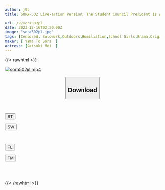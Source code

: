 ```yaml
---
author: j91
title: SORA-502 Live-action Version, The Student Council President Is A True Exhibitionist Mei Satsuki

url: /v/sora502pl
date: 2023-12-16T02:50:00Z
image: "sora502pl.jpg"
tags: [Censored, Solowork,Outdoors,Humiliation,School Girls,Drama,Original Collaboration	]
maker: [ Yama To Sora  ]
actress: [Satsuki Mei  ]
---
```



{{< rawhtml >}}

<div class="video" data-videoid="YwqwqJr6pDuvDmx">
    <a href="javascript:;">
        <img src="/v/sora502pl/sora502pl.jpg" width="WIDTH" height="HEIGHT" alt="sora502pl.mp4" loading="lazy">
    </a>
</div>

<script type="text/javascript" src="https://j91.asia/asset/on-demand-st.js"></script>

<br>
  <link rel="stylesheet" href="https://j91.asia/asset/bs5.css">
  
  <center>
  <button class="btn btn-primary" type="button" data-bs-toggle="collapse" data-bs-target=".multi-collapse" aria-expanded="false" aria-controls="multiCollapseExample1 multiCollapseExample2"><h2>Download</h2></button></center>
</p>
<div class="row">
  <div class="col">
    <div class="collapse multi-collapse" id="multiCollapseExample1">
      <div class="card card-body">
	      	      <br>
<div class="buttons">  
<p><a href="https://streamtape.to/v/YwqwqJr6pDuvDmx" target="_blank"><button class="btn-hover color-3"><i class="fa fa-download"></i> ST</button></a></p>
<p><a href="https://flaswish.com/u7869ledrb23" target="_blank"><button class="btn-hover color-2"><i class="fa fa-download"></i> SW</button></a></p></div>
    </div>
  </div>
</div>
  <div class="col">
    <div class="collapse multi-collapse" id="multiCollapseExample2">
      <div class="card card-body">
	      <br>
<div class="buttons">
<p><a href="javascript:;" target="_blank"><button class="btn-hover color-9"><i class="fa fa-download"></i> FL</button></a></p>
<p><a href="javascript:;" target="_blank"><button class="btn-hover color-8"><i class="fa fa-download"></i> FM</button></a></p></div>
<br><br>
      </div>
    </div>
  </div>
</div>

{{< /rawhtml >}}